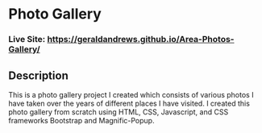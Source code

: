 # Photo Gallery
### Live Site: https://geraldandrews.github.io/Area-Photos-Gallery/

## Description
This is a photo gallery project I created which consists of various photos I have taken over the years of different places I have visited. I created this photo gallery from scratch using HTML, CSS, Javascript, and CSS frameworks Bootstrap and Magnific-Popup.
